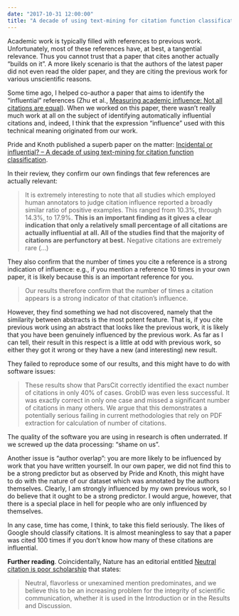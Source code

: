 ```yaml
---
date: "2017-10-31 12:00:00"
title: "A decade of using text-mining for citation function classification"
---
```




Academic work is typically filled with references to previous work. Unfortunately, most of these references have, at best, a tangential relevance. Thus you cannot trust that a paper that cites another actually &ldquo;builds on it&rdquo;. A more likely scenario is that the authors of the latest paper did not even read the older paper, and they are citing the previous work for various unscientific reasons.

Some time ago, I helped co-author a paper that aims to identify the &ldquo;influential&rdquo; references (Zhu et al., [Measuring academic influence: Not all citations are equal](https://arxiv.org/abs/1501.06587)). When we worked on this paper, there wasn&rsquo;t really much work at all on the subject of identifying automatically influential citations and, indeed, I think that the expression &ldquo;influence&rdquo; used with this technical meaning originated from our work.

Pride and Knoth published a superb paper on the matter: [Incidental or influential? &#8211; A decade of using text-mining for citation function classification](http://oro.open.ac.uk/51751/1/Pride_Knoth_A_decade_of_using_text_mining_for_citation_function_classification.pdf).

In their review, they confirm our own findings that few references are actually relevant:

> It is extremely interesting to note that all studies which employed human annotators to judge citation influence reported a broadly similar ratio of positive examples. This ranged from 10.3%, through 14.3%, to 17.9%. __This is an important finding as it gives a clear indication that only a relatively small percentage of all citations are actually influential at all. All of the studies find that the majority of citations are perfunctory at best.__ Negative citations are extremely rare (&hellip;)


They also confirm that the number of times you cite a reference is a strong indication of influence: e.g., if you mention a reference 10 times in your own paper, it is likely because this is an important reference for you.

> Our results therefore confirm that the number of times a citation appears is a strong indicator of that citation&rsquo;s influence.


However, they find something we had not discovered, namely that the similarity between abstracts is the most potent feature. That is, if you cite previous work using an abstract that looks like the previous work, it is likely that you have been genuinely influenced by the previous work. As far as I can tell, their result in this respect is a little at odd with previous work, so either they got it wrong or they have a new (and interesting) new result.

They failed to reproduce some of our results, and this might have to do with software issues:

> These results show that ParsCit correctly identified the exact number of citations in only 40% of cases. GrobID was even less successful. It was exactly correct in only one case and missed a significant number of citations in many others. We argue that this demonstrates a potentially serious failing in current methodologies that rely on PDF extraction for calculation of number of citations.


The quality of the software you are using in research is often underrated. If we screwed up the data processing: &ldquo;shame on us&rdquo;.

Another issue is &ldquo;author overlap&rdquo;: you are more likely to be influenced by work that you have written yourself. In our own paper, we did not find this to be a strong predictor but as observed by Pride and Knoth, this might have to do with the nature of our dataset which was annotated by the authors themselves. Clearly, I am strongly influenced by my own previous work, so I do believe that it ought to be a strong predictor. I would argue, however, that there is a special place in hell for people who are only influenced by themselves.

In any case, time has come, I think, to take this field seriously. The likes of Google should classify citations. It is almost meaningless to say that a paper was cited 100 times if you don&rsquo;t know how many of these citations are influential.

__Further reading__. Coincidentally, Nature has an editorial entitled [Neutral citation is poor scholarship](https://www.nature.com/articles/ng.3989) that states:

> Neutral, flavorless or unexamined mention predominates, and we believe this to be an increasing problem for the integrity of scientific communication, whether it is used in the Introduction or in the Results and Discussion.


